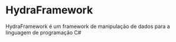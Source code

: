 # HydraFramework
HydraFramework é um framework de manipulação de dados para a linguagem de programação C#

